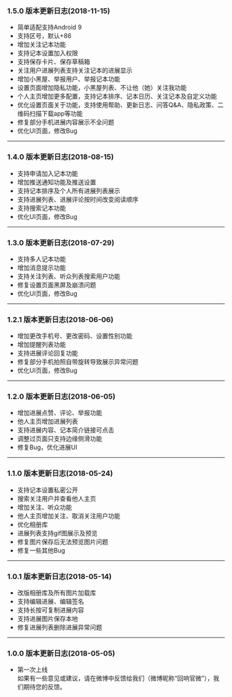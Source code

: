 ### 1.5.0 版本更新日志(2018-11-15)
* 简单适配支持Android 9
* 支持区号，默认+86
* 增加关注记本功能
* 支持记本设置加入权限
* 支持保存卡片、保存草稿箱
* 关注用户进展列表支持关注记本的进展显示  
* 增加小黑屋、举报用户、举报记本功能
* 设置页面增加隐私功能，小黑屋列表、不让他（她）关注我功能
* 个人主页增加更多配置，支持记本排序、记本日历、关注记本及自定义功能
* 优化设置页面关于功能，支持使用帮助、更新日志、问答Q&A、隐私政策、二维码扫描下载app等功能
* 修复部分手机进展内容展示不全问题
* 优化UI页面，修改Bug  
---
### 1.4.0 版本更新日志(2018-08-15)
* 支持申请加入记本功能  
* 增加推送通知功能及推送设置  
* 支持记本排序及个人所有进展列表展示  
* 支持进展列表、进展评论按时间改变阅读顺序 
* 支持搜索记本功能  
* 优化UI页面，修改Bug  
---
### 1.3.0 版本更新日志(2018-07-29)
* 支持多人记本功能  
* 增加消息提示功能  
* 支持关注列表、听众列表搜索用户功能  
* 修复设置页面黑屏及崩溃问题 
* 优化UI页面，修改Bug  
---
### 1.2.1 版本更新日志(2018-06-06)
* 增加更改手机号、更改密码、设置性别功能  
* 增加提醒列表功能  
* 支持进展评论回复功能  
* 修复部分手机拍照自带旋转导致展示异常问题  
* 优化UI页面，修改Bug  
---
### 1.2.0 版本更新日志(2018-06-05)
* 增加进展点赞、评论、举报功能  
* 他人主页增加进展列表  
* 支持进展内容、记本简介链接可点击     
* 调整过页面只支持边缘侧滑功能  
* 修复Bug，优化进展UI 
---
### 1.1.0 版本更新日志(2018-05-24)
* 支持记本设置私密公开  
* 搜索关注用户并查看他人主页  
* 增加关注、听众功能 
* 他人主页增加关注、取消关注用户功能    
* 优化相册库
* 进展列表支持gif图展示及预览     
* 修复图片保存后无法预览图片问题  
* 修复一些其他Bug  
---
### 1.0.1 版本更新日志(2018-05-14)
* 改版相册库及所有图片加载库  
* 支持编辑进展、编辑签名  
* 支持长按可复制进展内容
* 支持进展图片保存本地  
* 修复进展列表删除进展异常问题
---
### 1.0.0 版本更新日志(2018-05-05)
* 第一次上线  
如果有一些意见或建议，请在微博中反馈给我们（微博昵称“回响官微”），我们期待您的反馈。

